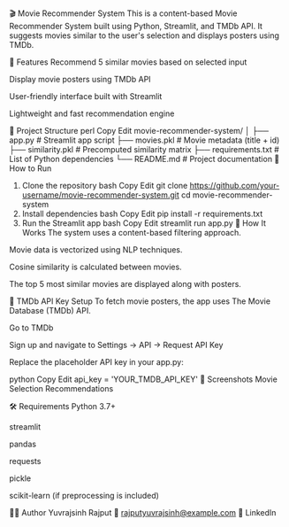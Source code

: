 🎬 Movie Recommender System
This is a content-based Movie Recommender System built using Python, Streamlit, and TMDb API. It suggests movies similar to the user's selection and displays posters using TMDb.

📌 Features
Recommend 5 similar movies based on selected input

Display movie posters using TMDb API

User-friendly interface built with Streamlit

Lightweight and fast recommendation engine

📂 Project Structure
perl
Copy
Edit
movie-recommender-system/
│
├── app.py                 # Streamlit app script
├── movies.pkl             # Movie metadata (title + id)
├── similarity.pkl         # Precomputed similarity matrix
├── requirements.txt       # List of Python dependencies
└── README.md              # Project documentation
🚀 How to Run
1. Clone the repository
bash
Copy
Edit
git clone https://github.com/your-username/movie-recommender-system.git
cd movie-recommender-system
2. Install dependencies
bash
Copy
Edit
pip install -r requirements.txt
3. Run the Streamlit app
bash
Copy
Edit
streamlit run app.py
🧠 How It Works
The system uses a content-based filtering approach.

Movie data is vectorized using NLP techniques.

Cosine similarity is calculated between movies.

The top 5 most similar movies are displayed along with posters.

🔑 TMDb API Key Setup
To fetch movie posters, the app uses The Movie Database (TMDb) API.

Go to TMDb

Sign up and navigate to Settings → API → Request API Key

Replace the placeholder API key in your app.py:

python
Copy
Edit
api_key = 'YOUR_TMDB_API_KEY'
📸 Screenshots
Movie Selection	Recommendations

🛠️ Requirements
Python 3.7+

streamlit

pandas

requests

pickle

scikit-learn (if preprocessing is included)

🙋‍♂️ Author
Yuvrajsinh Rajput
📧 rajputyuvrajsinh@example.com
💼 LinkedIn
